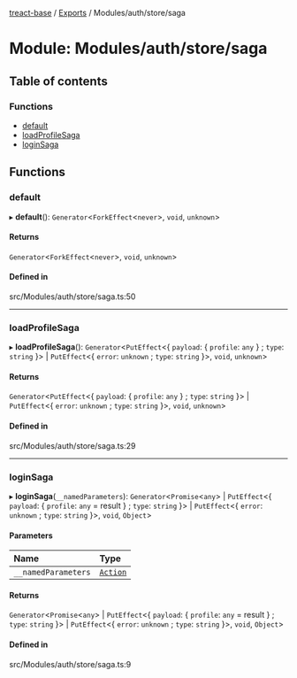 [treact-base](../README.md) / [Exports](../modules.md) / Modules/auth/store/saga

# Module: Modules/auth/store/saga

## Table of contents

### Functions

- [default](Modules_auth_store_saga.md#default)
- [loadProfileSaga](Modules_auth_store_saga.md#loadprofilesaga)
- [loginSaga](Modules_auth_store_saga.md#loginsaga)

## Functions

### default

▸ **default**(): `Generator`<`ForkEffect`<`never`\>, `void`, `unknown`\>

#### Returns

`Generator`<`ForkEffect`<`never`\>, `void`, `unknown`\>

#### Defined in

src/Modules/auth/store/saga.ts:50

___

### loadProfileSaga

▸ **loadProfileSaga**(): `Generator`<`PutEffect`<{ `payload`: { `profile`: `any`  } ; `type`: `string`  }\> \| `PutEffect`<{ `error`: `unknown` ; `type`: `string`  }\>, `void`, `unknown`\>

#### Returns

`Generator`<`PutEffect`<{ `payload`: { `profile`: `any`  } ; `type`: `string`  }\> \| `PutEffect`<{ `error`: `unknown` ; `type`: `string`  }\>, `void`, `unknown`\>

#### Defined in

src/Modules/auth/store/saga.ts:29

___

### loginSaga

▸ **loginSaga**(`__namedParameters`): `Generator`<`Promise`<`any`\> \| `PutEffect`<{ `payload`: { `profile`: `any` = result } ; `type`: `string`  }\> \| `PutEffect`<{ `error`: `unknown` ; `type`: `string`  }\>, `void`, `Object`\>

#### Parameters

| Name | Type |
| :------ | :------ |
| `__namedParameters` | [`Action`](Types_Store.md#action) |

#### Returns

`Generator`<`Promise`<`any`\> \| `PutEffect`<{ `payload`: { `profile`: `any` = result } ; `type`: `string`  }\> \| `PutEffect`<{ `error`: `unknown` ; `type`: `string`  }\>, `void`, `Object`\>

#### Defined in

src/Modules/auth/store/saga.ts:9
